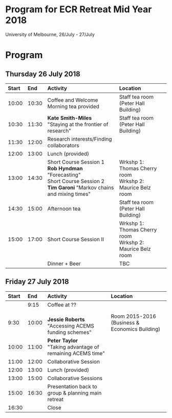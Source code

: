 # Program for ECR Retreat Mid Year 2018
University of Melbourne, 26/July - 27/July

# Program

## Thursday 26 July 2018 


| Start | End     | Activity    | Location|
| :---- | :------ | :------------------------------------------------------------------------- |:-------------|
| 10:00 | 10:30 |  Coffee and Welcome Morning tea provided| Staff tea room (Peter Hall Building)|
| 10:30 | 11:30 |  **Kate Smith-Miles** <br> "Staying at the frontier of research"| Staff tea room (Peter Hall Building) |
| 11:30 | 12:00 | Research interests/Finding collaborators |
| 12:00 | 13:00 | Lunch (provided) |
| 13:00 | 14:30 | Short Course Session 1 <br> **Rob Hyndman** "Forecasting" <br> Short Course Session 2 <br> **Tim Garoni** "Markov chains and mixing times" | Wrkshp 1: Thomas Cherry room <br> Wrkshp 2: Maurice Belz room |
| 14:30 | 15:00 |  Afternoon tea  | Staff tea room (Peter Hall Building) |
| 15:00 | 17:00 | Short Course Session II |Wrkshp 1: Thomas Cherry room <br> Wrkshp 2: Maurice Belz room|
|  |  | Dinner + Beer |TBC|

   
## Friday 27 July 2018

| Start | End     | Activity    |Location|
| :---- | :------ | :------------------------------------------------------------------------- |:------------|
|  | 9:15 | Coffee at ??|
| 9:30 | 10:00 |  <br> **Jessie Roberts** "Accessing ACEMS funding schemes"|Room 2015-2016 (Business & Economics Building)|
| 10:00 | 11:00 | **Peter Taylor** <br> "Taking advantage of remaining ACEMS time" |
| 11:00 | 12:00 | Collaborative Session |
| 12:00 | 13:00 | Lunch (provided) |
| 13:00 | 15:00 | Collaborative Sessions |
| 15:00 | 16:30 | Presentation back to group & planning main retreat |
| 16:30 |  | Close |
